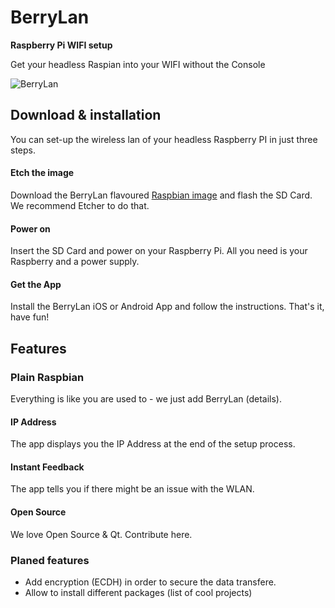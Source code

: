 # BerryLan

**Raspberry Pi WIFI setup**

Get your headless Raspian into your WIFI without the Console

![BerryLan](https://berrylan.app/assets/gif/overview.gif)

## Download & installation 

You can set-up the wireless lan of your headless Raspberry PI in just three steps.

#### Etch the image

Download the BerryLan flavoured [Raspbian image](https://downloads.nymea.io/images/berrylan/raspbian-stretch-berrylan-lite-latest.zip) and flash the SD Card. We recommend Etcher to do that.

#### Power on

Insert the SD Card and power on your Raspberry Pi. All you need is your Raspberry and a power supply.

#### Get the App

Install the BerryLan iOS or Android App and follow the instructions.
That's it, have fun!

## Features 

### Plain Raspbian
Everything is like you are used to - we just add BerryLan (details).

#### IP Address
The app displays you the IP Address at the end of the setup process.

#### Instant Feedback
The app tells you if there might be an issue with the WLAN.

#### Open Source
We love Open Source & Qt. Contribute here.

### Planed features

- Add encryption (ECDH) in order to secure the data transfere.
- Allow to install different packages (list of cool projects)

